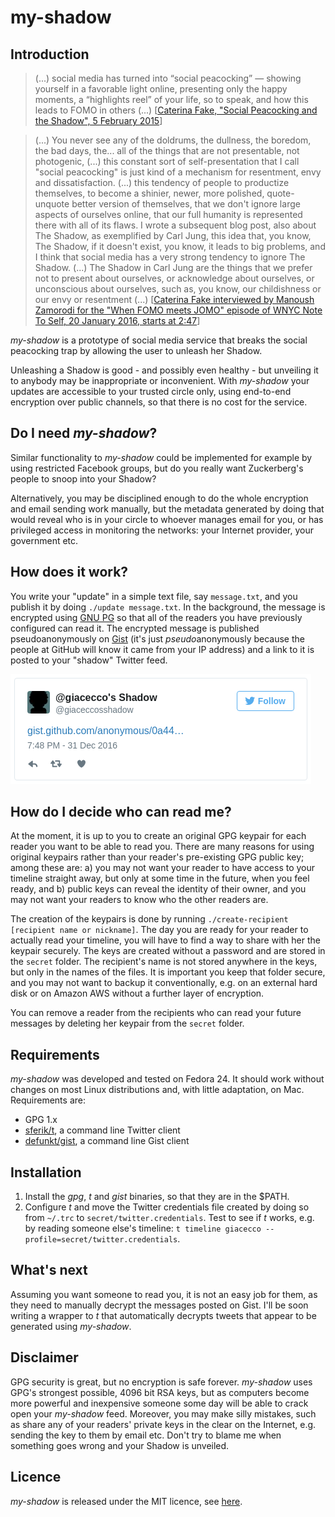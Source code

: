 my-shadow
=========

## Introduction

> (...) social media has turned into “social peacocking” — showing yourself in a favorable light online, presenting only the happy moments, a “highlights reel” of your life, so to speak, and how this leads to FOMO in others (...) [[Caterina Fake, "Social Peacocking and the Shadow", 5 February 2015](https://caterina.net/2015/02/05/social-peacocking-and-the-shadow/)]

> (...) You never see any of the doldrums, the dullness, the boredom, the bad days, the... all of the things that are not presentable, not photogenic, (...) this constant sort of self-presentation that I call "social peacocking" is just kind of a mechanism for resentment, envy and dissatisfaction. (...) this tendency of people to productize themselves, to become a shinier, newer, more polished, quote-unquote better version of themselves, that we don't ignore large aspects of ourselves online, that our full humanity is represented there with all of its flaws. I wrote a subsequent blog post, also about The Shadow, as exemplified by Carl Jung, this idea that, you know, The Shadow, if it doesn't exist, you know, it leads to big problems, and I think that social media has a very strong tendency to ignore The Shadow. (...) The Shadow in Carl Jung are the things that we prefer not to present about ourselves, or acknowledge about ourselves, or unconscious about ourselves, such as, you know, our childishness or our envy or resentment (...) [[Caterina Fake interviewed by Manoush Zamorodi for the "When FOMO meets JOMO" episode of WNYC Note To Self, 20 January 2016, starts at 2:47](https://www.wnyc.org/story/fomo-jomo/)]

*my-shadow* is a prototype of social media service that breaks the social peacocking trap by allowing the user to unleash her Shadow.

Unleashing a Shadow is good - and possibly even healthy - but unveiling it to anybody may be inappropriate or inconvenient. With *my-shadow* your updates are accessible to your trusted circle only, using end-to-end encryption over public channels, so that there is no cost for the service.

## Do I need *my-shadow*?

Similar functionality to *my-shadow* could be implemented for example by using restricted Facebook groups, but do you really want Zuckerberg's people to snoop into your Shadow?

Alternatively, you may be disciplined enough to do the whole encryption and email sending work manually, but the metadata generated by doing that would reveal who is in your circle to whoever manages email for you, or has privileged access in monitoring the networks: your Internet provider, your government etc.

## How does it work?

You write your "update" in a simple text file, say ```message.txt```, and you publish it by doing ```./update message.txt```. In the background, the message is encrypted using [GNU PG](https://www.gnupg.org/) so that all of the readers you have previously configured can read it. The encrypted message is published pseudoanonymously on [Gist](https://gist.github.com/) (it's just *pseudo*anonymously because the people at GitHub will know it came from your IP address) and a link to it is posted to your "shadow" Twitter feed.

![example tweet](extras/doc/example-tweet.png "Example tweet")

## How do I decide who can read me?

At the moment, it is up to you to create an original GPG keypair for each reader you want to be able to read you. There are many reasons for using original keypairs rather than your reader's pre-existing GPG public key; among these are: a) you may not want your reader to have access to your timeline straight away, but only at some time in the future, when you feel ready, and b) public keys can reveal the identity of their owner, and you may not want your readers to know who the other readers are.

The creation of the keypairs is done by running ```./create-recipient [recipient name or nickname]```. The day you are ready for your reader to actually read your timeline, you will have to find a way to share with her the keypair securely. The keys are created without a password and are stored in the ```secret``` folder. The recipient's name is not stored anywhere in the keys, but only in the names of the files. It is important you keep that folder secure, and you may not want to backup it conventionally, e.g. on an external hard disk or on Amazon AWS without a further layer of encryption.

You can remove a reader from the recipients who can read your future messages by deleting her keypair from the ```secret``` folder.

## Requirements
*my-shadow* was developed and tested on Fedora 24. It should work without changes on most Linux distributions and, with little adaptation, on Mac. Requirements are:

- GPG 1.x
- [sferik/t](https://github.com/sferik/t), a command line Twitter client
- [defunkt/gist](https://github.com/defunkt/gist), a command line Gist client

## Installation
1. Install the *gpg*, *t* and *gist* binaries, so that they are in the $PATH.
2. Configure *t* and move the Twitter credentials file created by doing so from ```~/.trc``` to ```secret/twitter.credentials```. Test to see if *t* works, e.g. by reading someone else's timeline: ```t timeline giacecco --profile=secret/twitter.credentials```.

## What's next

Assuming you want someone to read you, it is not an easy job for them, as they need to manually decrypt the messages posted on Gist. I'll be soon writing a wrapper to *t* that automatically decrypts tweets that appear to be generated using *my-shadow*.

## Disclaimer

GPG security is great, but no encryption is safe forever. *my-shadow* uses GPG's strongest possible, 4096 bit RSA keys, but as computers become more powerful and inexpensive someone some day will be able to crack open your *my-shadow* feed. Moreover, you may make silly mistakes, such as share any of your readers' private keys in the clear on the Internet, e.g. sending the key to them by email etc. Don't try to blame me when something goes wrong and your Shadow is unveiled.

## Licence
*my-shadow* is released under the MIT licence, see [here](LICENSE).
